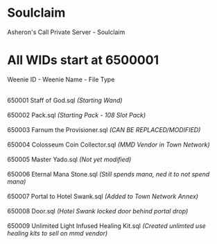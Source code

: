 # Soulclaim
Asheron's Call Private Server - Soulclaim 

# All WIDs start at 6500001

Weenie ID - Weenie Name - File Type<BR><BR>

650001 Staff of God.sql                          *(Starting Wand)<BR><BR>*
650002 Pack.sql                                  *(Starting Pack - 108 Slot Pack)<BR><BR>*
650003 Farnum the Provisioner.sql               *(CAN BE REPLACED/MODIFIED)<BR><BR>*
650004 Colosseum Coin Collector.sql             *(MMD Vendor in Town Network)<BR><BR>*
650005 Master Yado.sql                          *(Not yet modified)<BR><BR>*
650006 Eternal Mana Stone.sql                   *(Still spends mana, ned it to not spend mana)<BR><BR>*
650007 Portal to Hotel Swank.sql                *(Added to Town Network Annex)<BR><BR>*
650008 Door.sql                                 *(Hotel Swank locked door behind portal drop)<BR><BR>*
650009 Unlimited Light Infused Healing Kit.sql  *(Created unlimted use healing kits to sell on mmd vendor)<BR>*
